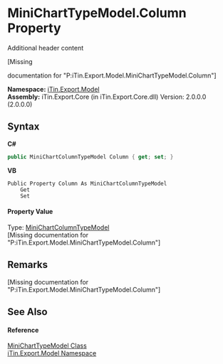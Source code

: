 # MiniChartTypeModel.Column Property 
Additional header content 

\[Missing <summary> documentation for "P:iTin.Export.Model.MiniChartTypeModel.Column"\]

**Namespace:**&nbsp;<a href="N_iTin_Export_Model">iTin.Export.Model</a><br />**Assembly:**&nbsp;iTin.Export.Core (in iTin.Export.Core.dll) Version: 2.0.0.0 (2.0.0.0)

## Syntax

**C#**<br />
``` C#
public MiniChartColumnTypeModel Column { get; set; }
```

**VB**<br />
``` VB
Public Property Column As MiniChartColumnTypeModel
	Get
	Set
```


#### Property Value
Type: <a href="T_iTin_Export_Model_MiniChartColumnTypeModel">MiniChartColumnTypeModel</a><br />\[Missing <value> documentation for "P:iTin.Export.Model.MiniChartTypeModel.Column"\]

## Remarks
\[Missing <remarks> documentation for "P:iTin.Export.Model.MiniChartTypeModel.Column"\]

## See Also


#### Reference
<a href="T_iTin_Export_Model_MiniChartTypeModel">MiniChartTypeModel Class</a><br /><a href="N_iTin_Export_Model">iTin.Export.Model Namespace</a><br />